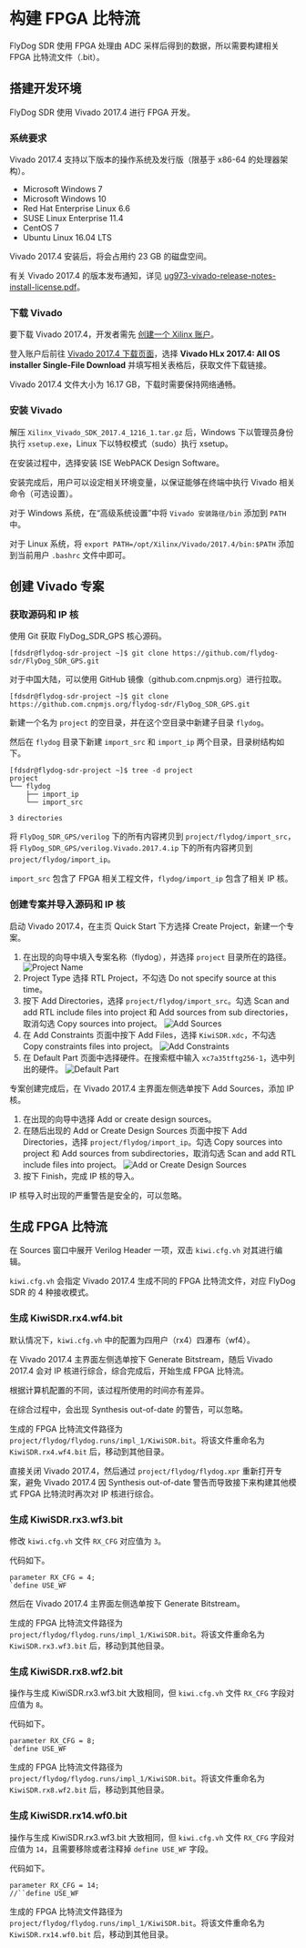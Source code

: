 # 构建 FPGA 比特流

FlyDog SDR 使用 FPGA 处理由 ADC 采样后得到的数据，所以需要构建相关 FPGA 比特流文件（.bit）。

## 搭建开发环境

FlyDog SDR 使用 Vivado 2017.4 进行 FPGA 开发。

### 系统要求

Vivado 2017.4 支持以下版本的操作系统及发行版（限基于 x86-64 的处理器架构）。

 - Microsoft Windows 7
 - Microsoft Windows 10
 - Red Hat Enterprise Linux 6.6
 - SUSE Linux Enterprise 11.4
 - CentOS 7
 - Ubuntu Linux 16.04 LTS

Vivado 2017.4 安装后，将会占用约 23 GB 的磁盘空间。

有关 Vivado 2017.4 的版本发布通知，详见 [ug973-vivado-release-notes-install-license.pdf](https://www.xilinx.com/support/documentation/sw_manuals/xilinx2017_4/ug973-vivado-release-notes-install-license.pdf)。

### 下载 Vivado

要下载 Vivado 2017.4，开发者需先 [创建一个 Xilinx 账户](https://www.xilinx.com/registration/create-account.html)。

登入账户后前往 [Vivado 2017.4 下载页面](https://www.xilinx.com/support/download/index.html/content/xilinx/en/downloadNav/vivado-design-tools/archive.html)，选择 **Vivado HLx 2017.4: All OS installer Single-File Download** 并填写相关表格后，获取文件下载链接。

Vivado 2017.4 文件大小为 16.17 GB，下载时需要保持网络通畅。

### 安装 Vivado

解压 `Xilinx_Vivado_SDK_2017.4_1216_1.tar.gz` 后，Windows 下以管理员身份执行 `xsetup.exe`，Linux 下以特权模式（sudo）执行 xsetup。

在安装过程中，选择安装 ISE WebPACK Design Software。

安装完成后，用户可以设定相关环境变量，以保证能够在终端中执行 Vivado 相关命令（可选设置）。

对于 Windows 系统，在“高级系统设置”中将 `Vivado 安装路径/bin` 添加到 `PATH` 中。

对于 Linux 系统，将 `export PATH=/opt/Xilinx/Vivado/2017.4/bin:$PATH` 添加到当前用户 `.bashrc` 文件中即可。

## 创建 Vivado 专案

### 获取源码和 IP 核

使用 Git 获取 FlyDog_SDR_GPS 核心源码。

```
[fdsdr@flydog-sdr-project ~]$ git clone https://github.com/flydog-sdr/FlyDog_SDR_GPS.git
```

对于中国大陆，可以使用 GitHub 镜像（github.com.cnpmjs.org）进行拉取。

```
[fdsdr@flydog-sdr-project ~]$ git clone https://github.com.cnpmjs.org/flydog-sdr/FlyDog_SDR_GPS.git
```

新建一个名为 `project` 的空目录，并在这个空目录中新建子目录 `flydog`。

然后在 `flydog` 目录下新建 `import_src` 和 `import_ip` 两个目录，目录树结构如下。

```
[fdsdr@flydog-sdr-project ~]$ tree -d project
project
└── flydog
    ├── import_ip
    └── import_src

3 directories
```

将 `FlyDog_SDR_GPS/verilog` 下的所有内容拷贝到 `project/flydog/import_src`，将 `FlyDog_SDR_GPS/verilog.Vivado.2017.4.ip` 下的所有内容拷贝到 `project/flydog/import_ip`。

`import_src` 包含了 FPGA 相关工程文件，`flydog/import_ip` 包含了相关 IP 核。

### 创建专案并导入源码和 IP 核

启动 Vivado 2017.4，在主页 Quick Start 下方选择 Create Project，新建一个专案。

 1. 在出现的向导中填入专案名称（flydog），并选择 `project` 目录所在的路径。
![Project Name](/developer/fpga_1.png "Project Name")
 2. Project Type 选择 RTL Project，不勾选 Do not specify source at this time。
 3. 按下 Add Directories，选择 `project/flydog/import_src`。勾选 Scan and add RTL include files into project 和 Add sources from sub directories，取消勾选 Copy sources into project。
![Add Sources](/developer/fpga_2.png "Add Sources")
 4. 在 Add Constraints 页面中按下 Add Files，选择 `KiwiSDR.xdc`，不勾选 Copy constraints files into project。
![Add Constraints](/developer/fpga_3.png "Add Constraints")
 5. 在 Default Part 页面中选择硬件。在搜索框中输入 `xc7a35tftg256-1`，选中列出的硬件。
![Default Part](/developer/fpga_4.png "Default Part")

专案创建完成后，在 Vivado 2017.4 主界面左侧选单按下 Add Sources，添加 IP 核。

 1. 在出现的向导中选择 Add or create design sources。
 2. 在随后出现的 Add or Create Design Sources 页面中按下 Add Directories，选择 `project/flydog/import_ip`。勾选 Copy sources into project 和 Add sources from subdirectories，取消勾选 Scan and add RTL include files into project。
![Add or Create Design Sources](/developer/fpga_5.png "Add or Create Design Sources")
 3. 按下 Finish，完成 IP 核的导入。

IP 核导入时出现的严重警告是安全的，可以忽略。

## 生成 FPGA 比特流

在 Sources 窗口中展开 Verilog Header 一项，双击 `kiwi.cfg.vh` 对其进行编辑。

`kiwi.cfg.vh` 会指定 Vivado 2017.4 生成不同的 FPGA 比特流文件，对应 FlyDog SDR 的 4 种接收模式。

### 生成 KiwiSDR.rx4.wf4.bit

默认情况下，`kiwi.cfg.vh` 中的配置为四用户（rx4）四瀑布（wf4）。

在 Vivado 2017.4 主界面左侧选单按下 Generate Bitstream，随后 Vivado 2017.4 会对 IP 核进行综合，综合完成后，开始生成 FPGA 比特流。

根据计算机配置的不同，该过程所使用的时间亦有差异。

在综合过程中，会出现 Synthesis out-of-date 的警告，可以忽略。

生成的 FPGA 比特流文件路径为 `project/flydog/flydog.runs/impl_1/KiwiSDR.bit`。将该文件重命名为 `KiwiSDR.rx4.wf4.bit` 后，移动到其他目录。

直接关闭 Vivado 2017.4，然后通过 `project/flydog/flydog.xpr` 重新打开专案，避免 Vivado 2017.4 因 Synthesis out-of-date 警告而导致接下来构建其他模式 FPGA 比特流时再次对 IP 核进行综合。

### 生成 KiwiSDR.rx3.wf3.bit

修改 `kiwi.cfg.vh` 文件 `RX_CFG` 对应值为 `3`。

代码如下。

```
parameter RX_CFG = 4;
`define USE_WF
```

然后在 Vivado 2017.4 主界面左侧选单按下 Generate Bitstream。

生成的 FPGA 比特流文件路径为 `project/flydog/flydog.runs/impl_1/KiwiSDR.bit`。将该文件重命名为 `KiwiSDR.rx3.wf3.bit` 后，移动到其他目录。

### 生成 KiwiSDR.rx8.wf2.bit

操作与生成 KiwiSDR.rx3.wf3.bit 大致相同，但 `kiwi.cfg.vh` 文件 `RX_CFG` 字段对应值为 `8`。

代码如下。

```
parameter RX_CFG = 8;
`define USE_WF
```

生成的 FPGA 比特流文件路径为 `project/flydog/flydog.runs/impl_1/KiwiSDR.bit`。将该文件重命名为 `KiwiSDR.rx8.wf2.bit` 后，移动到其他目录。

### 生成 KiwiSDR.rx14.wf0.bit

操作与生成 KiwiSDR.rx3.wf3.bit 大致相同，但 `kiwi.cfg.vh` 文件 `RX_CFG` 字段对应值为 `14`，且需要移除或者注释掉 `define USE_WF` 字段。

代码如下。

```
parameter RX_CFG = 14;
//``define USE_WF
```

生成的 FPGA 比特流文件路径为 `project/flydog/flydog.runs/impl_1/KiwiSDR.bit`。将该文件重命名为 `KiwiSDR.rx14.wf0.bit` 后，移动到其他目录。
